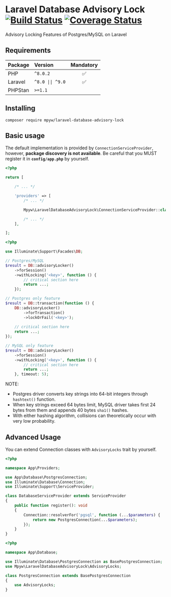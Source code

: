 # Laravel Database Advisory Lock [![Build Status](https://github.com/mpyw/laravel-database-advisory-lock/actions/workflows/ci.yml/badge.svg?branch=master)](https://github.com/mpyw/laravel-database-advisory-lock/actions) [![Coverage Status](https://coveralls.io/repos/github/mpyw/laravel-database-advisory-lock/badge.svg?branch=master)](https://coveralls.io/github/mpyw/laravel-database-advisory-lock?branch=master)

Advisory Locking Features of Postgres/MySQL on Laravel

## Requirements

| Package | Version                             | Mandatory |
|:---|:------------------------------------|:---:|
| PHP | <code>^8.0.2</code>                  | ✅ |
| Laravel | <code>^8.0 &#124;&#124; ^9.0</code> | ✅ |
| PHPStan | <code>&gt;=1.1</code>               | |

## Installing

```
composer require mpyw/laravel-database-advisory-lock
```

## Basic usage

The default implementation is provided by `ConnectionServiceProvider`, however, **package discovery is not available**.
Be careful that you MUST register it in **`config/app.php`** by yourself.

```php
<?php

return [

    /* ... */

    'providers' => [
        /* ... */

        Mpyw\LaravelDatabaseAdvisoryLock\ConnectionServiceProvider::class,

        /* ... */
    ],

];
```

```php
<?php

use Illuminate\Support\Facades\DB;

// Postgres/MySQL
$result = DB::advisoryLocker()
    ->forSession()
    ->withLocking('<key>', function () {
        // critical section here
        return ...;
    });

// Postgres only feature
$result = DB::transaction(function () {
    DB::advisoryLocker()
        ->forTransaction()
        ->lockOrFail('<key>');
        
    // critical section here
    return ...;
});

// MySQL only feature
$result = DB::advisoryLocker()
    ->forSession()
    ->withLocking('<key>', function () {
        // critical section here
        return ...;
    }, timeout: 5);
```

NOTE:
- Postgres driver converts key strings into 64-bit integers through `hashtext()` function.
- When key strings exceed 64 bytes limit, MySQL driver takes first 24 bytes from them and appends 40 bytes `sha1()` hashes.
- With either hashing algorithm, collisions can theoretically occur with very low probability.

## Advanced Usage

You can extend Connection classes with `AdvisoryLocks` trait by yourself.

```php
<?php

namespace App\Providers;

use App\Database\PostgresConnection;
use Illuminate\Database\Connection;
use Illuminate\Support\ServiceProvider;

class DatabaseServiceProvider extends ServiceProvider
{
    public function register(): void
    {
        Connection::resolverFor('pgsql', function (...$parameters) {
            return new PostgresConnection(...$parameters);
        });
    }
}
```

```php
<?php

namespace App\Database;

use Illuminate\Database\PostgresConnection as BasePostgresConnection;
use Mpyw\LaravelDatabaseAdvisoryLock\AdvisoryLocks;

class PostgresConnection extends BasePostgresConnection
{
    use AdvisoryLocks;
}
```
